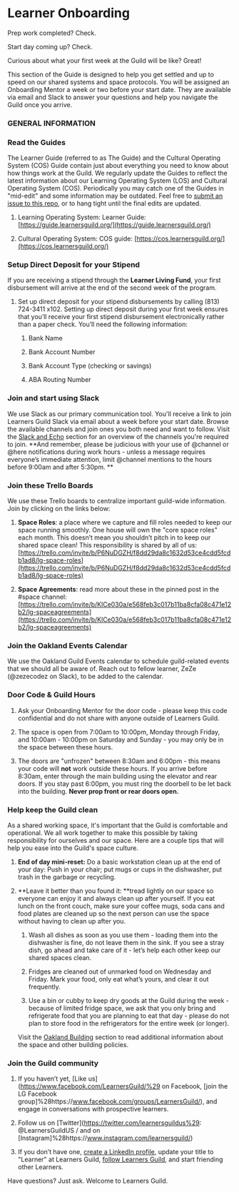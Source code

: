 # Learner Onboarding

Prep work completed? Check.

Start day coming up? Check.

Curious about what your first week at the Guild will be like? Great!

This section of the Guide is designed to help you get settled and up to speed on our shared systems and space protocols. You will be assigned an Onboarding Mentor a week or two before your start date. They are available via email and Slack to answer your questions and help you navigate the Guild once you arrive.

### GENERAL INFORMATION

### Read the Guides

The Learner Guide \(referred to as The Guide\) and the Cultural Operating System \(COS\) Guide contain just about everything you need to know about how things work at the Guild. We regularly update the Guides to reflect the latest information about our Learning Operating System \(LOS\) and Cultural Operating System \(COS\). Periodically you may catch one of the Guides in "mid-edit" and some information may be outdated. Feel free to [submit an issue to this repo](https://github.com/LearnersGuild/guide/issues), or to hang tight until the final edits are updated.

1. Learning Operating System: Learner Guide: [https://guide.learnersguild.org/](https://guide.learnersguild.org/)

2. Cultural Operating System: COS guide: [https://cos.learnersguild.org/](https://cos.learnersguild.org/)

### Setup Direct Deposit for your Stipend

If you are receiving a stipend through the **Learner Living Fund**, your first disbursement will arrive at the end of the second week of the program.

1. Set up direct deposit for your stipend disbursements by calling \(813\) 724-3411 x102. Setting up direct deposit during your first week ensures that you’ll receive your first stipend disbursement electronically rather than a paper check. You’ll need the following information:

   1. Bank Name

   2. Bank Account Number

   3. Bank Account Type \(checking or savings\)

   4. ABA Routing Number

### Join and start using Slack

We use Slack as our primary communication tool. You'll receive a link to join Learners Guild Slack via email about a week before your start date. Browse the available channels and join ones you both need and want to follow. Visit the [Slack and Echo](/General/Slack_and_Echo.md) section for an overview of the channels you're required to join. **And remember, please be judicious with your use of @channel or @here notifications during work hours - unless a message requires everyone’s immediate attention, limit @channel mentions to the hours before 9:00am and after 5:30pm. **

### Join these Trello Boards

We use these Trello boards to centralize important guild-wide information. Join by clicking on the links below:

1. **Space Roles**: a place where we capture and fill roles needed to keep our space running smoothly. One house will own the "core space roles" each month. This doesn’t mean you shouldn’t pitch in to keep our shared space clean! This responsibility is shared by all of us: [https://trello.com/invite/b/P6NuDGZH/f8dd29da8c1632d53ce4cdd5fcdb1ad8/lg-space-roles](https://trello.com/invite/b/P6NuDGZH/f8dd29da8c1632d53ce4cdd5fcdb1ad8/lg-space-roles)

2. **Space Agreements**: read more about these in the pinned post in the \#space channel: [https://trello.com/invite/b/KlCe030a/e568feb3c017b11ba8cfa08c471e12b2/lg-spaceagreements](https://trello.com/invite/b/KlCe030a/e568feb3c017b11ba8cfa08c471e12b2/lg-spaceagreements)

### Join the Oakland Events Calendar

We use the Oakland Guild Events calendar to schedule guild-related events that we should all be aware of. Reach out to fellow learner, ZeZe \(@zezecodez on Slack\), to be added to the calendar.

### Door Code & Guild Hours

1. Ask your Onboarding Mentor for the door code - please keep this code confidential and do not share with anyone outside of Learners Guild.

2. The space is open from 7:00am to 10:00pm, Monday through Friday, and 10:00am - 10:00pm on Saturday and Sunday - you may only be in the space between these hours.

3. The doors are "unfrozen" between 8:30am and 6:00pm - this means your code will **not** work outside these hours. If you arrive before 8:30am, enter through the main building using the elevator and rear doors. If you stay past 6:00pm, you must ring the doorbell to be let back into the building. **Never prop front or rear doors open.**

### Help keep the Guild clean

As a shared working space, it's important that the Guild is comfortable and operational. We all work together to make this possible by taking responsibility for ourselves and our space. Here are a couple tips that will help you ease into the Guild's space culture.

1. **End of day mini-reset:** Do a basic workstation clean up at the end of your day: Push in your chair; put mugs or cups in the dishwasher, put trash in the garbage or recycling.

2. **Leave it better than you found it: **tread lightly on our space so everyone can enjoy it and always clean up after yourself. If you eat lunch on the front couch, make sure your coffee mugs, soda cans and food plates are cleaned up so the next person can use the space without having to clean up after you.

   1. Wash all dishes as soon as you use them - loading them into the dishwasher is fine, do not leave them in the sink. If you see a stray dish, go ahead and take care of it - let’s help each other keep our shared spaces clean.

   2. Fridges are cleaned out of unmarked food on Wednesday and Friday. Mark your food, only eat what’s yours, and clear it out frequently.

   3. Use a bin or cubby to keep dry goods at the Guild during the week - because of limited fridge space, we ask that you only bring and refrigerate food that you are planning to eat that day - please do not plan to store food in the refrigerators for the entire week \(or longer\).

   Visit the [Oakland Building](/Policies/Oakland_Building.md) section to read additional information about the space and other building policies.

### Join the Guild community

1. If you haven’t yet, [Like us](https://www.facebook.com/LearnersGuild/%29 on Facebook, [join the LG Facebook group]%28https://www.facebook.com/groups/LearnersGuild/), and engage in conversations with prospective learners.

2. Follow us on [Twitter](https://twitter.com/learnersguildus%29: @LearnersGuildUS / and on [Instagram]%28https://www.instagram.com/learnersguild/)

3. If you don’t have one, [create a LinkedIn profile](https://www.linkedin.com/), update your title to "Learner" at Learners Guild, [follow Learners Guild](https://www.linkedin.com/company/learners-guild), and start friending other Learners.

Have questions? Just ask. Welcome to Learners Guild.

